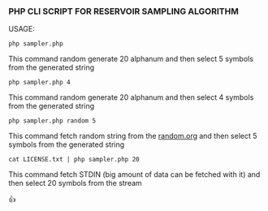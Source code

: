 ### PHP CLI SCRIPT FOR RESERVOIR SAMPLING ALGORITHM
USAGE:

```
php sampler.php
```
This command random generate 20 alphanum and then select 5 symbols from the generated string

```
php sampler.php 4
```
This command random generate 20 alphanum and then select 4 symbols from the generated string

```
php sampler.php random 5
```
This command fetch random string from the [random.org](https://www.random.org/clients/http/) and then select 5 symbols from the generated string

```
cat LICENSE.txt | php sampler.php 20
```
This command fetch STDIN (big amount of data can be fetched with it) and then select 20 symbols from the stream

:+1:
